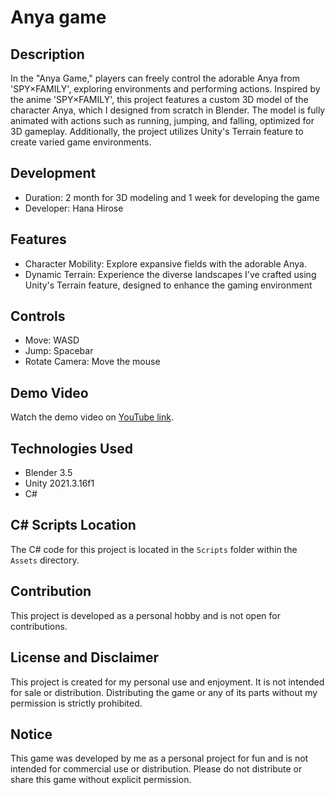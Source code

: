 # Anya game

## Description
In the "Anya Game," players can freely control the adorable Anya from 'SPY×FAMILY', exploring environments and performing actions. Inspired by the anime 'SPY×FAMILY', this project features a custom 3D model of the character Anya, which I designed from scratch in Blender. The model is fully animated with actions such as running, jumping, and falling, optimized for 3D gameplay. Additionally, the project utilizes Unity's Terrain feature to create varied game environments.

## Development
- Duration: 2 month for 3D modeling and 1 week for developing the game
- Developer: Hana Hirose

## Features
- Character Mobility: Explore expansive fields with the adorable Anya.
- Dynamic Terrain: Experience the diverse landscapes I've crafted using Unity's Terrain feature, designed to enhance the gaming environment

## Controls
- Move: WASD
- Jump: Spacebar
- Rotate Camera: Move the mouse

## Demo Video
Watch the demo video on [YouTube link](https://www.youtube.com/watch?v=7D0lyqAOBJ0).

## Technologies Used
- Blender 3.5
- Unity 2021.3.16f1
- C#

## C# Scripts Location
The C# code for this project is located in the `Scripts` folder within the `Assets` directory.

## Contribution
This project is developed as a personal hobby and is not open for contributions.

## License and Disclaimer
This project is created for my personal use and enjoyment. It is not intended for sale or distribution. Distributing the game or any of its parts without my permission is strictly prohibited.

## Notice
This game was developed by me as a personal project for fun and is not intended for commercial use or distribution. Please do not distribute or share this game without explicit permission.
